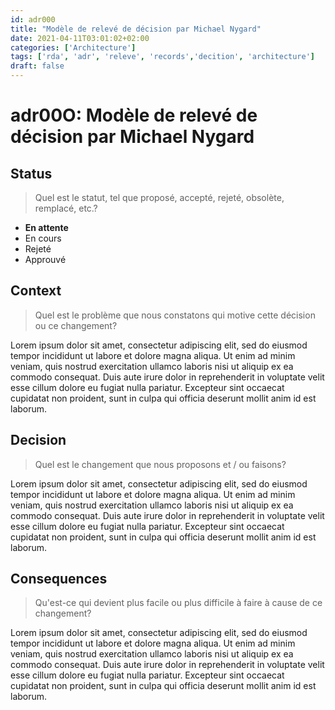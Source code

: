 ```yaml
---
id: adr000
title: "Modèle de relevé de décision par Michael Nygard"
date: 2021-04-11T03:01:02+02:00
categories: ['Architecture']
tags: ['rda', 'adr', 'releve', 'records','decition', 'architecture']
draft: false
---
```


# adr00O: Modèle de relevé de décision par Michael Nygard

## Status

> Quel est le statut, tel que proposé, accepté, rejeté, obsolète, remplacé, etc.?

* **En attente**
* En cours
* Rejeté
* Approuvé

## Context

> Quel est le problème que nous constatons qui motive cette décision ou ce changement?

Lorem ipsum dolor sit amet, consectetur adipiscing elit, sed do eiusmod tempor incididunt ut labore et dolore magna aliqua. Ut enim ad minim veniam, quis nostrud exercitation ullamco laboris nisi ut aliquip ex ea commodo consequat. Duis aute irure dolor in reprehenderit in voluptate velit esse cillum dolore eu fugiat nulla pariatur. Excepteur sint occaecat cupidatat non proident, sunt in culpa qui officia deserunt mollit anim id est laborum.

## Decision

> Quel est le changement que nous proposons et / ou faisons?

Lorem ipsum dolor sit amet, consectetur adipiscing elit, sed do eiusmod tempor incididunt ut labore et dolore magna aliqua. Ut enim ad minim veniam, quis nostrud exercitation ullamco laboris nisi ut aliquip ex ea commodo consequat. Duis aute irure dolor in reprehenderit in voluptate velit esse cillum dolore eu fugiat nulla pariatur. Excepteur sint occaecat cupidatat non proident, sunt in culpa qui officia deserunt mollit anim id est laborum.

## Consequences

> Qu'est-ce qui devient plus facile ou plus difficile à faire à cause de ce changement?

Lorem ipsum dolor sit amet, consectetur adipiscing elit, sed do eiusmod tempor incididunt ut labore et dolore magna aliqua. Ut enim ad minim veniam, quis nostrud exercitation ullamco laboris nisi ut aliquip ex ea commodo consequat. Duis aute irure dolor in reprehenderit in voluptate velit esse cillum dolore eu fugiat nulla pariatur. Excepteur sint occaecat cupidatat non proident, sunt in culpa qui officia deserunt mollit anim id est laborum.
